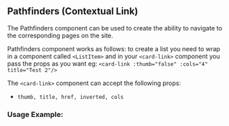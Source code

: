 ## Pathfinders (Contextual Link)

The Pathfinders component can be used to create the ability to navigate to the corresponding pages on the site.

Pathfinders component works as follows:
to create a list you need to wrap in a component called `<ListItem>` and in your `<card-link>` component you pass the props as you want eg: `<card-link :thumb="false" :cols="4" title="Test 2"/>`

The `<card-link>` component can accept the following props:

- `thumb, title, href, inverted, cols`

### Usage Example:
